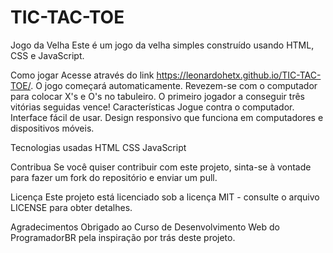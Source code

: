 # TIC-TAC-TOE

Jogo da Velha
Este é um jogo da velha simples construído usando HTML, CSS e JavaScript.

Como jogar
Acesse através do link https://leonardohetx.github.io/TIC-TAC-TOE/.
O jogo começará automaticamente.
Revezem-se com o computador para colocar X's e O's no tabuleiro.
O primeiro jogador a conseguir três vitórias seguidas vence!
Características
Jogue contra o computador.
Interface fácil de usar.
Design responsivo que funciona em computadores e dispositivos móveis.

Tecnologias usadas
HTML
CSS
JavaScript

Contribua
Se você quiser contribuir com este projeto, sinta-se à vontade para fazer um fork do repositório e enviar um pull.

Licença
Este projeto está licenciado sob a licença MIT - consulte o arquivo LICENSE para obter detalhes.

Agradecimentos
Obrigado ao Curso de Desenvolvimento Web do ProgramadorBR pela inspiração por trás deste projeto.
